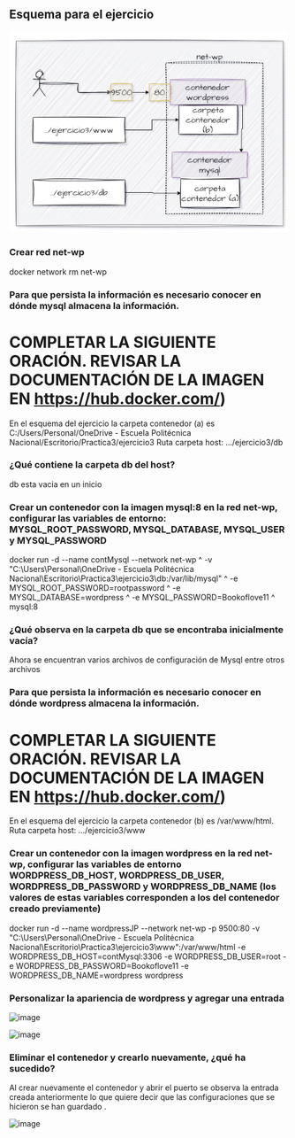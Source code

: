 ## Esquema para el ejercicio
![Imagen](imagenes/esquema-ejercicio3.PNG)

### Crear red net-wp

docker network rm net-wp


### Para que persista la información es necesario conocer en dónde mysql almacena la información.
# COMPLETAR LA SIGUIENTE ORACIÓN. REVISAR LA DOCUMENTACIÓN DE LA IMAGEN EN https://hub.docker.com/)
En el esquema del ejercicio la carpeta contenedor (a) es C:/Users/Personal/OneDrive - Escuela Politécnica Nacional/Escritorio/Practica3/ejercicio3
Ruta carpeta host: .../ejercicio3/db

### ¿Qué contiene la carpeta db del host?
db esta vacia en un inicio  

### Crear un contenedor con la imagen mysql:8  en la red net-wp, configurar las variables de entorno: MYSQL_ROOT_PASSWORD, MYSQL_DATABASE, MYSQL_USER y MYSQL_PASSWORD

docker run -d --name contMysql --network net-wp ^
  -v "C:\Users\Personal\OneDrive - Escuela Politécnica Nacional\Escritorio\Practica3\ejercicio3\db:/var/lib/mysql" ^
  -e MYSQL_ROOT_PASSWORD=rootpassword ^
  -e MYSQL_DATABASE=wordpress ^
  -e MYSQL_PASSWORD=Bookoflove11 ^
  mysql:8


### ¿Qué observa en la carpeta db que se encontraba inicialmente vacía?
Ahora se encuentran  varios archivos de configuración de Mysql entre  otros archivos  

### Para que persista la información es necesario conocer en dónde wordpress almacena la información.
# COMPLETAR LA SIGUIENTE ORACIÓN. REVISAR LA DOCUMENTACIÓN DE LA IMAGEN EN https://hub.docker.com/)
En el esquema del ejercicio la carpeta contenedor (b) es  /var/www/html.
Ruta carpeta host: .../ejercicio3/www

### Crear un contenedor con la imagen wordpress en la red net-wp, configurar las variables de entorno WORDPRESS_DB_HOST, WORDPRESS_DB_USER, WORDPRESS_DB_PASSWORD y WORDPRESS_DB_NAME (los valores de estas variables corresponden a los del contenedor creado previamente)
docker run -d --name wordpressJP --network net-wp -p 9500:80 -v "C:\Users\Personal\OneDrive - Escuela Politécnica Nacional\Escritorio\Practica3\ejercicio3\www":/var/www/html -e WORDPRESS_DB_HOST=contMysql:3306 -e WORDPRESS_DB_USER=root -e WORDPRESS_DB_PASSWORD=Bookoflove11 -e WORDPRESS_DB_NAME=wordpress wordpress
### Personalizar la apariencia de wordpress y agregar una entrada
![image](https://github.com/jossC11/2024A-ISWD633-GR1/assets/94476123/a720616c-ff7d-4779-afcb-93a1bda91fbe)

![image](https://github.com/jossC11/2024A-ISWD633-GR1/assets/94476123/fd145bf8-6619-40ec-856e-39909f6e6051)


### Eliminar el contenedor y crearlo nuevamente, ¿qué ha sucedido?
Al crear nuevamente el contenedor y abrir el puerto se  observa  la entrada creada anteriormente  lo que quiere decir que las configuraciones que se hicieron se han guardado .

![image](https://github.com/jossC11/2024A-ISWD633-GR1/assets/94476123/feec1ba8-4670-48a8-a778-408276d4de78)




